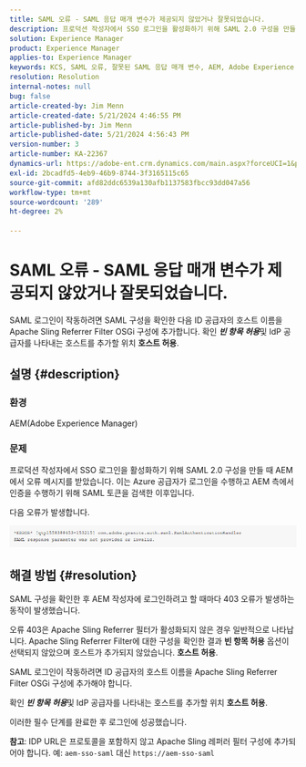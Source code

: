 ```yaml
---
title: SAML 오류 - SAML 응답 매개 변수가 제공되지 않았거나 잘못되었습니다.
description: 프로덕션 작성자에서 SSO 로그인을 활성화하기 위해 SAML 2.0 구성을 만들 때 오류 메시지를 받은 AEM 문제를 해결하는 방법을 알아봅니다.
solution: Experience Manager
product: Experience Manager
applies-to: Experience Manager
keywords: KCS, SAML 오류, 잘못된 SAML 응답 매개 변수, AEM, Adobe Experience Manager, 문제 해결, 누락, 잘못됨
resolution: Resolution
internal-notes: null
bug: false
article-created-by: Jim Menn
article-created-date: 5/21/2024 4:46:55 PM
article-published-by: Jim Menn
article-published-date: 5/21/2024 4:56:43 PM
version-number: 3
article-number: KA-22367
dynamics-url: https://adobe-ent.crm.dynamics.com/main.aspx?forceUCI=1&pagetype=entityrecord&etn=knowledgearticle&id=694a11b6-9117-ef11-9f8a-6045bd006268
exl-id: 2bcadfd5-4eb9-46b9-8744-3f3165115c65
source-git-commit: afd82ddc6539a130afb1137583fbcc93dd047a56
workflow-type: tm+mt
source-wordcount: '289'
ht-degree: 2%

---
```


# SAML 오류 - SAML 응답 매개 변수가 제공되지 않았거나 잘못되었습니다.


SAML 로그인이 작동하려면 SAML 구성을 확인한 다음 ID 공급자의 호스트 이름을 Apache Sling Referrer Filter OSGi 구성에 추가합니다. 확인 <b>*빈 항목 허용</b>*&#x200B;및 IdP 공급자를 나타내는 호스트를 추가할 위치 <b>호스트 허용</b>.

## 설명 {#description}


### 환경

AEM(Adobe Experience Manager)

### 문제

프로덕션 작성자에서 SSO 로그인을 활성화하기 위해 SAML 2.0 구성을 만들 때 AEM에서 오류 메시지를 받았습니다. 이는 Azure 공급자가 로그인을 수행하고 AEM 측에서 인증을 수행하기 위해 SAML 토큰을 검색한 이후입니다.

다음 오류가 발생합니다.

![](assets/___6a4a11b6-9117-ef11-9f8a-6045bd006268___.png)


## 해결 방법 {#resolution}


SAML 구성을 확인한 후 AEM 작성자에 로그인하려고 할 때마다 403 오류가 발생하는 동작이 발생했습니다.

오류 403은 Apache Sling Referrer 필터가 활성화되지 않은 경우 일반적으로 나타납니다. Apache Sling Referrer Filter에 대한 구성을 확인한 결과 <b>빈 항목 허용</b> 옵션이 선택되지 않았으며 호스트가 추가되지 않았습니다. <b>호스트 허용</b>.

SAML 로그인이 작동하려면 ID 공급자의 호스트 이름을 Apache Sling Referrer Filter OSGi 구성에 추가해야 합니다.

확인 <b>*빈 항목 허용</b>*&#x200B;및 IdP 공급자를 나타내는 호스트를 추가할 위치 <b>호스트 허용</b>.

이러한 필수 단계를 완료한 후 로그인에 성공했습니다.

<b>참고</b>: IDP URL은 프로토콜을 포함하지 않고 Apache Sling 레퍼러 필터 구성에 추가되어야 합니다. 예: `aem-sso-saml` 대신 `https://aem-sso-saml`
